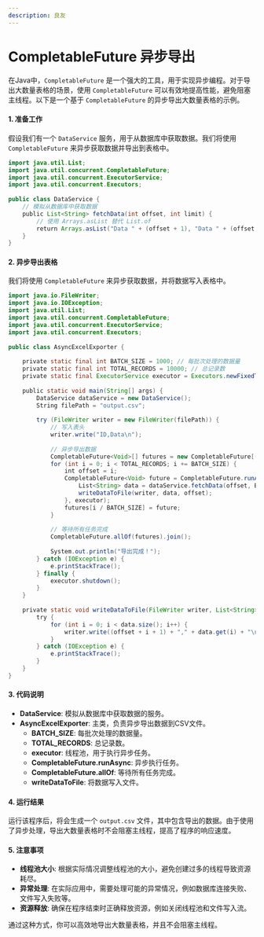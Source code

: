 ```yaml
---
description: 良友
---
```


# CompletableFuture 异步导出

在Java中，`CompletableFuture` 是一个强大的工具，用于实现异步编程。对于导出大数量表格的场景，使用 `CompletableFuture` 可以有效地提高性能，避免阻塞主线程。以下是一个基于 `CompletableFuture` 的异步导出大数量表格的示例。

#### 1. 准备工作

假设我们有一个 `DataService` 服务，用于从数据库中获取数据。我们将使用 `CompletableFuture` 来异步获取数据并导出到表格中。

```java
import java.util.List;
import java.util.concurrent.CompletableFuture;
import java.util.concurrent.ExecutorService;
import java.util.concurrent.Executors;
​
public class DataService {
    // 模拟从数据库中获取数据
    public List<String> fetchData(int offset, int limit) {
        // 使用 Arrays.asList 替代 List.of
        return Arrays.asList("Data " + (offset + 1), "Data " + (offset + 2), "Data " + (offset + 3));
    }
}
```

#### 2. 异步导出表格

我们将使用 `CompletableFuture` 来异步获取数据，并将数据写入表格中。

```java
import java.io.FileWriter;
import java.io.IOException;
import java.util.List;
import java.util.concurrent.CompletableFuture;
import java.util.concurrent.ExecutorService;
import java.util.concurrent.Executors;
​
public class AsyncExcelExporter {
​
    private static final int BATCH_SIZE = 1000; // 每批次处理的数据量
    private static final int TOTAL_RECORDS = 10000; // 总记录数
    private static final ExecutorService executor = Executors.newFixedThreadPool(10); // 线程池
​
    public static void main(String[] args) {
        DataService dataService = new DataService();
        String filePath = "output.csv";
​
        try (FileWriter writer = new FileWriter(filePath)) {
            // 写入表头
            writer.write("ID,Data\n");
​
            // 异步导出数据
            CompletableFuture<Void>[] futures = new CompletableFuture[(TOTAL_RECORDS + BATCH_SIZE - 1) / BATCH_SIZE];
            for (int i = 0; i < TOTAL_RECORDS; i += BATCH_SIZE) {
                int offset = i;
                CompletableFuture<Void> future = CompletableFuture.runAsync(() -> {
                    List<String> data = dataService.fetchData(offset, BATCH_SIZE);
                    writeDataToFile(writer, data, offset);
                }, executor);
                futures[i / BATCH_SIZE] = future;
            }
​
            // 等待所有任务完成
            CompletableFuture.allOf(futures).join();
​
            System.out.println("导出完成！");
        } catch (IOException e) {
            e.printStackTrace();
        } finally {
            executor.shutdown();
        }
    }
​
    private static void writeDataToFile(FileWriter writer, List<String> data, int offset) {
        try {
            for (int i = 0; i < data.size(); i++) {
                writer.write((offset + i + 1) + "," + data.get(i) + "\n");
            }
        } catch (IOException e) {
            e.printStackTrace();
        }
    }
}
```

#### 3. 代码说明

* **DataService**: 模拟从数据库中获取数据的服务。
* **AsyncExcelExporter**: 主类，负责异步导出数据到CSV文件。
  * **BATCH\_SIZE**: 每批次处理的数据量。
  * **TOTAL\_RECORDS**: 总记录数。
  * **executor**: 线程池，用于执行异步任务。
  * **CompletableFuture.runAsync**: 异步执行任务。
  * **CompletableFuture.allOf**: 等待所有任务完成。
  * **writeDataToFile**: 将数据写入文件。

#### 4. 运行结果

运行该程序后，将会生成一个 `output.csv` 文件，其中包含导出的数据。由于使用了异步处理，导出大数量表格时不会阻塞主线程，提高了程序的响应速度。

#### 5. 注意事项

* **线程池大小**: 根据实际情况调整线程池的大小，避免创建过多的线程导致资源耗尽。
* **异常处理**: 在实际应用中，需要处理可能的异常情况，例如数据库连接失败、文件写入失败等。
* **资源释放**: 确保在程序结束时正确释放资源，例如关闭线程池和文件写入流。

通过这种方式，你可以高效地导出大数量表格，并且不会阻塞主线程。
